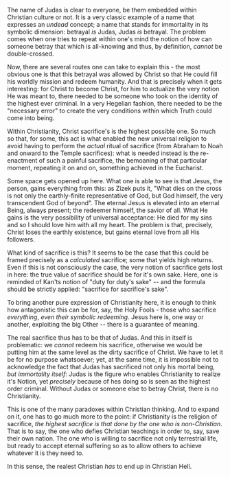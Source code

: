 The name of Judas is clear to everyone, be them embedded within Christian culture or not. It is a very classic example of a name that expresses an _undead_ concept; a name that stands for immortality in its symbolic dimension: betrayal _is_ Judas, Judas _is_ betrayal. The problem comes when one tries to repeat within one's mind the notion of how can someone betray that which is all-knowing and thus, by definition, _cannot_ be double-crossed.

Now, there are several routes one can take to explain this - the most obvious one is that this betrayal was allowed by Christ so that He could fill his worldly mission and redeem humanity. And that is precisely when it gets interesting: for Christ to become Christ, for him to actualize the very notion He was meant to, there needed to be someone who took on the identity of the highest ever criminal. In a very Hegelian fashion, there needed to be the "necessary error" to create the very conditions within which Truth could come into being. 

Within Christianity, Christ sacrifice's is the highest possible one. So much so that, for some, this act is what enabled the new universal religion to avoid having to perform the _actual_ ritual of sacrifice (from Abraham to Noah and onward to the Temple sacrifices): what is needed instead is the re-enactment of such a painful sacrifice, the bemoaning of that particular moment, repeating it on and on, something achieved in the Eucharist.

Some space gets opened up here. What one is able to see is that Jesus, the person, gains everything from this: as Zizek puts it, "What dies on the cross is not only the earthly-finite representative of God, but God himself, the very transcendent God of beyond". The eternal Jesus is elevated into an eternal Being, always present; the redeemer himself, the savior of all. What He gains is the very possibility of universal acceptance: He died for my sins and so I should love him with all my heart. The problem is that, precisely, Christ loses the earthly existence, but gains eternal love from all His followers. 

What kind of sacrifice is this? It seems to be the case that this could be framed precisely as a _calculated_ sacrifice; some that yields high returns. Even if this is not consciously the case, the very notion of sacrifice gets lost in here: the true value of sacrifice should be for it's own sake. Here, one is reminded of Kan'ts notion of "duty for duty's sake" -- and the formula should be strictly applied: "sacrifice for sacrifice's sake". 

To bring another pure expression of Christianity here, it is enough to think how antagonistic this can be for, say, the Holy Fools - those who sacrifice _everything_, _even their symbolic redeeming_. Jesus here is, one way or another, exploiting the big Other -- there is a guarantee of meaning.

The real sacrifice thus has to be that of Judas. And this in itself is problematic: we _cannot_ redeem his sacrifice, otherwise we would be putting him at the same level as the dirty sacrifice of Christ. We have to let it be for no purpose whatsoever; yet, at the same time, it is impossible not to acknowledge the fact that Judas has sacrificed not only his mortal being, _but immortality itself_: Judas is the figure who enables Christianity to realize it's Notion, yet _precisely_ because of hes doing so is seen as the highest order criminal. Without Judas or someone else to betray Christ, there is no Christianity. 

This is one of the many paradoxes within Christian thinking. And to expand on it, one has to go much more to the point: if Christianity is the religion of sacrifice, _the highest sacrifice is that done by the one who is non-Christian_. That is to say, the one who defies Christian teachings in order to, say, save their own nation. The one who is willing to sacrifice not only terrestrial life, but ready to accept eternal suffering so as to allow others to achieve whatever it is they need to.

In this sense, the realest Christian _has_ to end up in Christian Hell.
